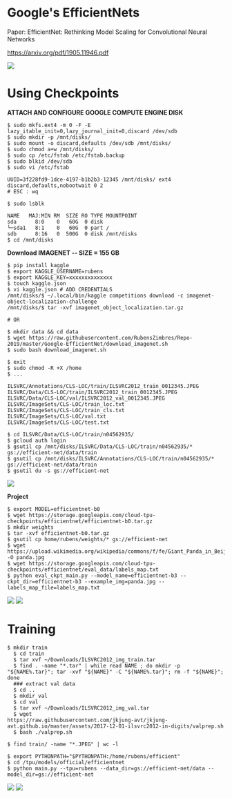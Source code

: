 # Google's EfficientNets  

Paper: EfficientNet: Rethinking Model Scaling for Convolutional Neural Networks  

https://arxiv.org/pdf/1905.11946.pdf

<img src=https://github.com/RubensZimbres/Repo-2019/blob/master/Google-EfficientNet/Pics/efficient.png>  

# Using Checkpoints

<b> ATTACH AND CONFIGURE GOOGLE COMPUTE ENGINE DISK </b>

```
$ sudo mkfs.ext4 -m 0 -F -E lazy_itable_init=0,lazy_journal_init=0,discard /dev/sdb
$ sudo mkdir -p /mnt/disks/
$ sudo mount -o discard,defaults /dev/sdb /mnt/disks/
$ sudo chmod a+w /mnt/disks/
$ sudo cp /etc/fstab /etc/fstab.backup
$ sudo blkid /dev/sdb
$ sudo vi /etc/fstab

UUID=3f228fd9-1dce-4197-b1b2b3-12345 /mnt/disks/ ext4 discard,defaults,nobootwait 0 2
# ESC : wq

$ sudo lsblk

NAME   MAJ:MIN RM  SIZE RO TYPE MOUNTPOINT
sda      8:0    0   60G  0 disk 
└─sda1   8:1    0   60G  0 part /
sdb      8:16   0  500G  0 disk /mnt/disks
$ cd /mnt/disks
```  

<b>Download IMAGENET --  SIZE = 155 GB</b>

```
$ pip install kaggle
$ export KAGGLE_USERNAME=rubens
$ export KAGGLE_KEY=xxxxxxxxxxxxxx
$ touch kaggle.json
$ vi kaggle.json # ADD CREDENTIALS
/mnt/disks/$ ~/.local/bin/kaggle competitions download -c imagenet-object-localization-challenge
/mnt/disks/$ tar -xvf imagenet_object_localization.tar.gz

# OR

$ mkdir data && cd data
$ wget https://raw.githubusercontent.com/RubensZimbres/Repo-2019/master/Google-EfficientNet/download_imagenet.sh
$ sudo bash download_imagenet.sh

$ exit
$ sudo chmod -R +X /home
$ ...

ILSVRC/Annotations/CLS-LOC/train/ILSVRC2012_train_0012345.JPEG
ILSVRC/Data/CLS-LOC/train/ILSVRC2012_train_0012345.JPEG
ILSVRC/Data/CLS-LOC/val/ILSVRC2012_val_0012345.JPEG
ILSVRC/ImageSets/CLS-LOC/train_loc.txt
ILSVRC/ImageSets/CLS-LOC/train_cls.txt
ILSVRC/ImageSets/CLS-LOC/val.txt
ILSVRC/ImageSets/CLS-LOC/test.txt

$ cd ILSVRC/Data/CLS-LOC/train/n04562935/
$ gcloud auth login
$ gsutil cp /mnt/disks/ILSVRC/Data/CLS-LOC/train/n04562935/* gs://efficient-net/data/train
$ gsutil cp /mnt/disks/ILSVRC/Annotations/CLS-LOC/train/n04562935/* gs://efficient-net/data/train
$ gsutil du -s gs://efficient-net
```  

<img src=https://raw.githubusercontent.com/RubensZimbres/Repo-2019/master/Google-EfficientNet/Pics/kaggle_download1.png>  

<b>Project</b>

```
$ export MODEL=efficientnet-b0
$ wget https://storage.googleapis.com/cloud-tpu-checkpoints/efficientnet/efficientnet-b0.tar.gz
$ mkdir weights
$ tar -xvf efficientnet-b0.tar.gz
$ gsutil cp home/rubens/weights/* gs://efficient-net
$ wget https://upload.wikimedia.org/wikipedia/commons/f/fe/Giant_Panda_in_Beijing_Zoo_1.JPG -O panda.jpg
$ wget https://storage.googleapis.com/cloud-tpu-checkpoints/efficientnet/eval_data/labels_map.txt
$ python eval_ckpt_main.py --model_name=efficientnet-b3 --ckpt_dir=efficientnet-b3 --example_img=panda.jpg --labels_map_file=labels_map.txt
```  

<img src=https://github.com/RubensZimbres/Repo-2019/blob/master/Google-EfficientNet/Pics/panda.png>  

<img src=https://github.com/RubensZimbres/Repo-2019/blob/master/Google-EfficientNet/Pics/efficient0.png>  

# Training  

```
$ mkdir train
  $ cd train
  $ tar xvf ~/Downloads/ILSVRC2012_img_train.tar
  $ find . -name "*.tar" | while read NAME ; do mkdir -p "${NAME%.tar}"; tar -xvf "${NAME}" -C "${NAME%.tar}"; rm -f "${NAME}"; done
  ### extract val data
  $ cd ..
  $ mkdir val
  $ cd val
  $ tar xvf ~/Downloads/ILSVRC2012_img_val.tar
  $ wget
https://raw.githubusercontent.com/jkjung-avt/jkjung-avt.github.io/master/assets/2017-12-01-ilsvrc2012-in-digits/valprep.sh
  $ bash ./valprep.sh

$ find train/ -name "*.JPEG" | wc -l

$ export PYTHONPATH="$PYTHONPATH:/home/rubens/efficient"
$ cd /tpu/models/official/efficientnet
$ python main.py --tpu=rubens --data_dir=gs://efficient-net/data --model_dir=gs://efficient-net
```  

<img src=https://github.com/RubensZimbres/Repo-2019/blob/master/Google-EfficientNet/Pics/efficient_01.png>  

<img src=https://github.com/RubensZimbres/Repo-2019/blob/master/Google-EfficientNet/Pics/efficient_00.png>  

